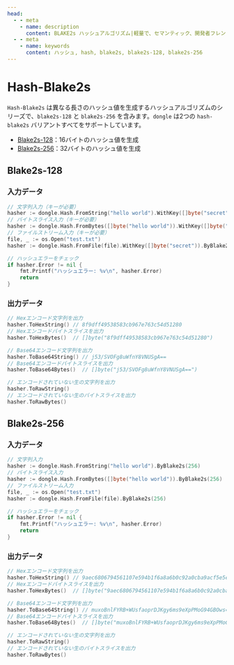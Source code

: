 ```yaml
---
head:
  - - meta
    - name: description
      content: BLAKE2s ハッシュアルゴリズム|軽量で、セマンティック、開発者フレンドリーな golang エンコーディング&暗号ライブラリ
  - - meta
    - name: keywords
      content: ハッシュ, hash, blake2s, blake2s-128, blake2s-256
---
```


# Hash-Blake2s

`Hash-Blake2s` は異なる長さのハッシュ値を生成するハッシュアルゴリズムのシリーズで、`blake2s-128` と `blake2s-256` を含みます。`dongle` は2つの `hash-blake2s` バリアントすべてをサポートしています。

- [Blake2s-128](#blake2s-128)：16バイトのハッシュ値を生成
- [Blake2s-256](#blake2s-256)：32バイトのハッシュ値を生成

## Blake2s-128

### 入力データ

```go
// 文字列入力（キーが必要）
hasher := dongle.Hash.FromString("hello world").WithKey([]byte("secret")).ByBlake2s(128)
// バイトスライス入力（キーが必要）
hasher := dongle.Hash.FromBytes([]byte("hello world")).WithKey([]byte("secret")).ByBlake2s(128)
// ファイルストリーム入力（キーが必要）
file, _ := os.Open("test.txt")
hasher := dongle.Hash.FromFile(file).WithKey([]byte("secret")).ByBlake2s(128)

// ハッシュエラーをチェック
if hasher.Error != nil {
	fmt.Printf("ハッシュエラー: %v\n", hasher.Error)
	return
}
```

### 出力データ

```go
// Hexエンコード文字列を出力
hasher.ToHexString() // 8f9dff49538583cb967e763c54d51280
// Hexエンコードバイトスライスを出力
hasher.ToHexBytes()  // []byte("8f9dff49538583cb967e763c54d51280")

// Base64エンコード文字列を出力
hasher.ToBase64String() // j53/SVOFg8uWfnY8VNUSgA==
// Base64エンコードバイトスライスを出力
hasher.ToBase64Bytes()  // []byte("j53/SVOFg8uWfnY8VNUSgA==")

// エンコードされていない生の文字列を出力
hasher.ToRawString()
// エンコードされていない生のバイトスライスを出力
hasher.ToRawBytes()
```

## Blake2s-256

### 入力データ

```go
// 文字列入力
hasher := dongle.Hash.FromString("hello world").ByBlake2s(256)
// バイトスライス入力
hasher := dongle.Hash.FromBytes([]byte("hello world")).ByBlake2s(256)
// ファイルストリーム入力
file, _ := os.Open("test.txt")
hasher := dongle.Hash.FromFile(file).ByBlake2s(256)

// ハッシュエラーをチェック
if hasher.Error != nil {
	fmt.Printf("ハッシュエラー: %v\n", hasher.Error)
	return
}
```

### 出力データ

```go
// Hexエンコード文字列を出力
hasher.ToHexString() // 9aec6806794561107e594b1f6a8a6b0c92a0cba9acf5e5e93cca06f781813b0b
// Hexエンコードバイトスライスを出力
hasher.ToHexBytes()  // []byte("9aec6806794561107e594b1f6a8a6b0c92a0cba9acf5e5e93cca06f781813b0b")

// Base64エンコード文字列を出力
hasher.ToBase64String() // muxoBnlFYRB+WUsfaoprDJKgy6ms9eXpPMoG94GBOws=
// Base64エンコードバイトスライスを出力
hasher.ToBase64Bytes()  // []byte("muxoBnlFYRB+WUsfaoprDJKgy6ms9eXpPMoG94GBOws=")

// エンコードされていない生の文字列を出力
hasher.ToRawString()
// エンコードされていない生のバイトスライスを出力
hasher.ToRawBytes()
```